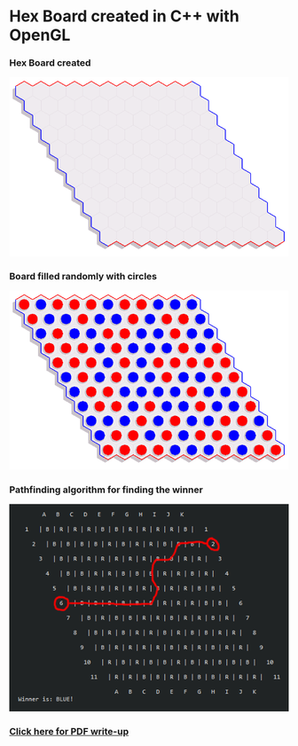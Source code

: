 # Hex Board created in C++ with OpenGL

### Hex Board created
![img1](step_3.png)

### Board filled randomly with circles
![img2](step_6.png)

### Pathfinding algorithm for finding the winner
![img3](output.png)

### [Click here for PDF write-up](TalonBaker109ExtraCreditWriteUp.pdf)
